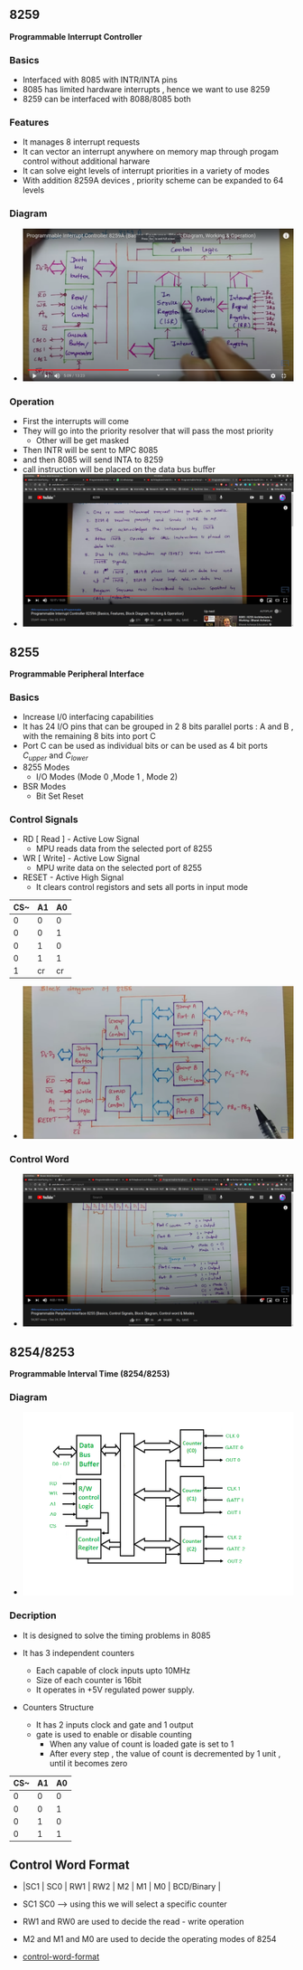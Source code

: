 ## 8259
**Programmable Interrupt Controller**

### Basics
- Interfaced with 8085 with INTR/INTA pins
- 8085 has limited hardware interrupts , hence we want to use 8259
- 8259 can be interfaced with 8088/8085 both

### Features
- It manages 8 interrupt requests
- It can vector an interrupt anywhere on memory map through progam control
without additional harware
- It can solve eight levels of interrupt priorities in a variety of modes
- With addition  8259A devices , priority scheme can be expanded to 64 levels

### Diagram
- ![8259](8259.jpg)

### Operation
- First the interrupts will come
- They will go into the priority resolver that will pass the most priority
   - Other will be get masked
- Then INTR will be sent to MPC 8085
- and then 8085 will send INTA to 8259
- call instruction will be placed on the data bus buffer
- ![operation-8259](operation-8259.jpg)

## 8255
**Programmable Peripheral Interface**

### Basics
- Increase I/0 interfacing capabilities
- It has 24 I/O pins that can be grouped in 2 8 bits parallel ports : A and
B , with the remaining 8 bits into port C
- Port C can be used as individual bits or can be used as 4 bit ports
$C_{upper}$ and $C_{lower}$
- 8255 Modes
  - I/O Modes (Mode 0 ,Mode 1 , Mode 2)
- BSR Modes
  - Bit Set Reset

### Control Signals
- RD [ Read ] - Active Low Signal
  - MPU reads data from the selected port of 8255
- WR [ Write] - Active Low Signal
  - MPU write data on the selected port of 8255
- RESET - Active High Signal
  - It clears control registors and sets all ports in input mode

|CS~ | A1  | A0 |
|----|-----|----|
| 0  |  0  |  0 | -> PORT A
| 0  |  0  |  1 | -> PORT B
| 0  |  1  |  0 | -> PORT C
| 0  |  1  |  1 | -> CONTROL REGISTER -> specify control word on data bus
| 1  | cr  |  cr| -> 8255 not selected

- ![8255](8255.jpg)

### Control Word
- ![control-word](control-word.jpg)

## 8254/8253
**Programmable Interval Time (8254/8253)**

### Diagram
- ![8254](8254.png)

### Decription
- It is designed to solve the timing problems in 8085
- It has 3 independent counters 
  - Each capable of clock inputs upto 10MHz
  - Size of each counter is 16bit
  - It operates in +5V regulated power supply.

- Counters Structure
  - It has 2 inputs clock and gate and 1 output
  - gate is used to enable or disable counting
    - When any value of count is loaded gate is set to 1
    - After every step , the value of count is decremented by 1 unit , until it becomes zero

|CS~ | A1  | A0 |
|----|-----|----|
| 0  |  0  |  0 | -> COUNTER C0
| 0  |  0  |  1 | -> COUNTER C1
| 0  |  1  |  0 | -> COUNTER C2
| 0  |  1  |  1 | -> CONTROL REGISTER -> specify control word on data bus

## Control Word Format
- |SC1 | SC0 | RW1 | RW2 | M2 | M1 | M0 | BCD/Binary |

- SC1 SC0  --> using this we will select a specific counter
- RW1 and RW0 are used to decide the read - write operation
- M2 and M1 and M0 are used to decide the operating modes of 8254
- [control-word-format](https://www.geeksforgeeks.org/8254-control-word-operating-modes/)